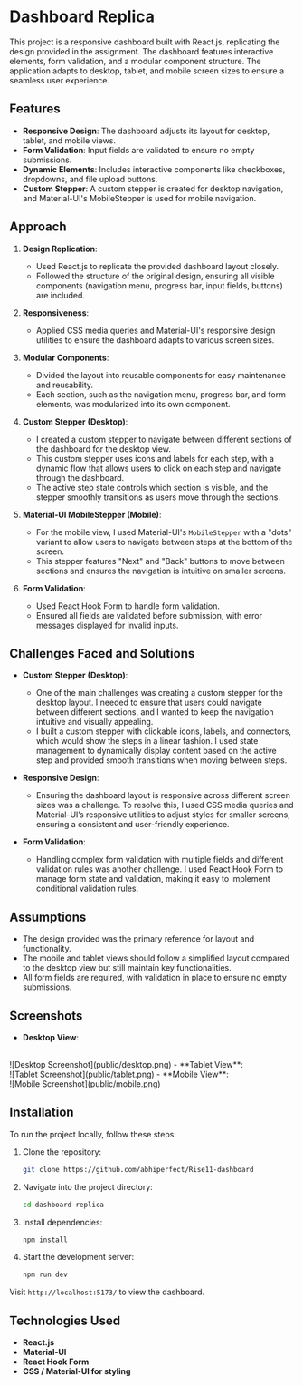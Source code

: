# Dashboard Replica

This project is a responsive dashboard built with React.js, replicating the design provided in the assignment. The dashboard features interactive elements, form validation, and a modular component structure. The application adapts to desktop, tablet, and mobile screen sizes to ensure a seamless user experience.

## Features

- **Responsive Design**: The dashboard adjusts its layout for desktop, tablet, and mobile views.
- **Form Validation**: Input fields are validated to ensure no empty submissions.
- **Dynamic Elements**: Includes interactive components like checkboxes, dropdowns, and file upload buttons.
- **Custom Stepper**: A custom stepper is created for desktop navigation, and Material-UI's MobileStepper is used for mobile navigation.

## Approach

1. **Design Replication**: 
   - Used React.js to replicate the provided dashboard layout closely.
   - Followed the structure of the original design, ensuring all visible components (navigation menu, progress bar, input fields, buttons) are included.
  
2. **Responsiveness**:
   - Applied CSS media queries and Material-UI's responsive design utilities to ensure the dashboard adapts to various screen sizes.
   
3. **Modular Components**:
   - Divided the layout into reusable components for easy maintenance and reusability.
   - Each section, such as the navigation menu, progress bar, and form elements, was modularized into its own component.

4. **Custom Stepper (Desktop)**:
   - I created a custom stepper to navigate between different sections of the dashboard for the desktop view. 
   - This custom stepper uses icons and labels for each step, with a dynamic flow that allows users to click on each step and navigate through the dashboard.
   - The active step state controls which section is visible, and the stepper smoothly transitions as users move through the sections.

5. **Material-UI MobileStepper (Mobile)**:
   - For the mobile view, I used Material-UI's `MobileStepper` with a "dots" variant to allow users to navigate between steps at the bottom of the screen.
   - This stepper features "Next" and "Back" buttons to move between sections and ensures the navigation is intuitive on smaller screens.

6. **Form Validation**:
   - Used React Hook Form to handle form validation.
   - Ensured all fields are validated before submission, with error messages displayed for invalid inputs.

## Challenges Faced and Solutions

- **Custom Stepper (Desktop)**:
  - One of the main challenges was creating a custom stepper for the desktop layout. I needed to ensure that users could navigate between different sections, and I wanted to keep the navigation intuitive and visually appealing.
  - I built a custom stepper with clickable icons, labels, and connectors, which would show the steps in a linear fashion. I used state management to dynamically display content based on the active step and provided smooth transitions when moving between steps.

- **Responsive Design**:
  - Ensuring the dashboard layout is responsive across different screen sizes was a challenge. To resolve this, I used CSS media queries and Material-UI’s responsive utilities to adjust styles for smaller screens, ensuring a consistent and user-friendly experience.

- **Form Validation**:
  - Handling complex form validation with multiple fields and different validation rules was another challenge. I used React Hook Form to manage form state and validation, making it easy to implement conditional validation rules.

## Assumptions

- The design provided was the primary reference for layout and functionality.
- The mobile and tablet views should follow a simplified layout compared to the desktop view but still maintain key functionalities.
- All form fields are required, with validation in place to ensure no empty submissions.

## Screenshots

- **Desktop View**: 
<br/>
![Desktop Screenshot](public/desktop.png)
- **Tablet View**: 
<br/>
![Tablet Screenshot](public/tablet.png)
- **Mobile View**: 
<br/>
![Mobile Screenshot](public/mobile.png)

## Installation

To run the project locally, follow these steps:

1. Clone the repository:

   ```bash
   git clone https://github.com/abhiperfect/Rise11-dashboard
   ```

2. Navigate into the project directory:

   ```bash
   cd dashboard-replica
   ```

3. Install dependencies:

   ```bash
   npm install
   ```

4. Start the development server:

   ```bash
   npm run dev
   ```

Visit `http://localhost:5173/` to view the dashboard.

## Technologies Used

- **React.js**
- **Material-UI**
- **React Hook Form**
- **CSS / Material-UI for styling**
